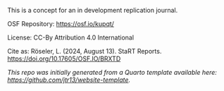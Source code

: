 
This is a concept for an in development replication journal.

OSF Repository: https://osf.io/kupqt/

License: CC-By Attribution 4.0 International

Cite as: Röseler, L. (2024, August 13). StaRT Reports. https://doi.org/10.17605/OSF.IO/BRXTD

*This repo was initially generated from a Quarto template available here: https://github.com/jtr13/website-template.*

